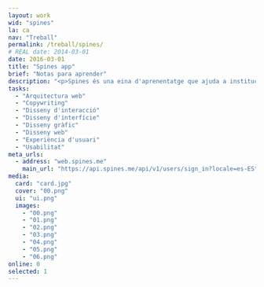```yaml
---
layout: work
wid: "spines"
la: ca
nav: "Treball"
permalink: /treball/spines/
# REAL date: 2014-03-01
date: 2016-03-01
title: "Spines app"
brief: "Notas para aprender"
description: "<p>Spines és una eina d'aprenentatge que ajuda a institucions educatives, empreses i persones a construir coneixement profund i durador.</p>"
tasks:
  - "Arquitectura web"
  - "Copywriting"
  - "Disseny d'interacció"
  - "Disseny d'interfície"
  - "Disseny gràfic"
  - "Disseny web"
  - "Experiència d'usuari"
  - "Usabilitat"
meta_urls:
  - address: "web.spines.me"
    main_url: "https://api.spines.me/api/v1/users/sign_in?locale=es-ES"
media:
  card: "card.jpg"
  cover: "00.png"
  ui: "ui.png"
  images:
    - "00.png"
    - "01.png"
    - "02.png"
    - "03.png"
    - "04.png"
    - "05.png"
    - "06.png"
online: 0
selected: 1
---
```

